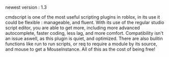 newest version : 1.3

cmdscript is one of the most useful scripting plugins in roblox, in its use it could be flexible : manageable, and fluent. With its use of the regular studio script editor, you are
able to get more, including more advanced autocomplete, faster coding, less lag, and more comfort. Compatibility isn't an issue aswell, as this plugin is quiet, and optimized.
There are also bulitin functions like run to run scripts, or req to require a module by its source, and mouse to get a MouseInstance.
All of this as the cost of being free!
